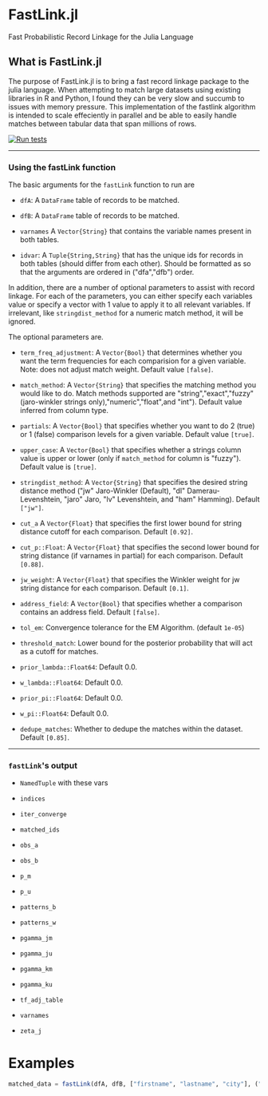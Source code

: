 # FastLink.jl
Fast Probabilistic Record Linkage for the Julia Language
## What is FastLink.jl

The purpose of FastLink.jl is to bring a fast record linkage package to the julia language. When attempting to match large datasets using existing libraries in R and Python, I found they can be very slow and succumb to issues with memory pressure. This implementation of the fastlink algorithm is intended to scale effeciently in parallel and be able to easily handle matches between tabular data that span millions of rows. 

[![Run tests](https://github.com/jw2249a/FastLink.jl/actions/workflows/test.yml/badge.svg)](https://github.com/jw2249a/FastLink.jl/actions/workflows/test.yml)

___________________________
### Using the fastLink function


The basic arguments for the `fastLink` function to run are

- `dfA`: A `DataFrame` table of records to be matched.

- `dfB`: A `DataFrame` table of records to be matched.

- `varnames` A `Vector{String}` that contains the variable names present in both tables.

- `idvar`: A `Tuple{String,String}` that has the unique ids for records in both tables (should differ from each other). Should be formatted as so that the arguments are ordered in ("dfa","dfb") order.

In addition, there are a number of optional parameters to assist with record linkage. For each of the parameters, you can either specify each variables value or specify a vector with 1 value to apply it to all relevant variables. If irrelevant, like `stringdist_method` for a numeric match method, it will be ignored. 

The optional parameters are. 

- `term_freq_adjustment`: A `Vector{Bool}` that determines whether you want the term frequencies for each comparision for a given variable. Note: does not adjust match weight. Default value `[false]`.

- `match_method`: A `Vector{String}` that specifies the matching method you would like to do. Match methods supported are "string","exact","fuzzy" (jaro-winkler strings only),"numeric","float",and "int"). Default value inferred from column type.

- `partials`: A `Vector{Bool}` that specifies whether you want to do 2 (true) or 1 (false) comparison levels for a given variable. Default value `[true]`. 

- `upper_case`: A `Vector{Bool}` that specifies whether a strings column value is upper or lower (only if `match_method` for column is "fuzzy"). Default value is `[true]`.

- `stringdist_method`: A `Vector{String}` that specifies the desired string distance method ("jw" Jaro-Winkler (Default), "dl" Damerau-Levenshtein, "jaro" Jaro, "lv" Levenshtein, and "ham" Hamming). Default `["jw"]`.

- `cut_a`  A `Vector{Float}` that specifies the first lower bound for string distance cutoff for each comparison. Default `[0.92]`.

- `cut_p::Float`: A `Vector{Float}` that specifies the second lower bound for string distance (if varnames in partial) for each comparison. Default `[0.88]`.

- `jw_weight`: A `Vector{Float}` that specifies the Winkler weight for jw string distance for each comparison. Default `[0.1]`.

- `address_field`: A `Vector{Bool}` that specifies whether a comparison contains an address field. Default `[false]`.

- `tol_em`: Convergence tolerance for the EM Algorithm. (default `1e-05`)

- `threshold_match`: Lower bound for the posterior probability that will act as a cutoff for matches.

- `prior_lambda::Float64`: Default 0.0.

- `w_lambda::Float64`: Default 0.0.

- `prior_pi::Float64`: Default 0.0.

- `w_pi::Float64`: Default 0.0.

- `dedupe_matches`: Whether to dedupe the matches within the dataset. Default `[0.85]`.


__________________
### `fastLink`'s output

- `NamedTuple` with these vars
- `indices`

- `iter_converge`

- `matched_ids`

- `obs_a`

- `obs_b`

- `p_m`

- `p_u`

- `patterns_b`

- `patterns_w`

- `pgamma_jm`

- `pgamma_ju`

- `pgamma_km`

- `pgamma_ku`

- `tf_adj_table`

- `varnames`

- `zeta_j`

# Examples
```julia
matched_data = fastLink(dfA, dfB, ["firstname", "lastname", "city"], ("id","id2"))
``` 
